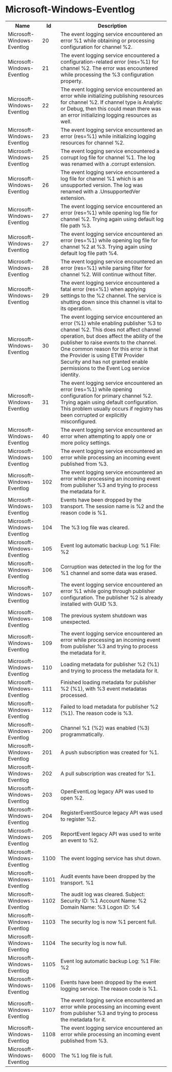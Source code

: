 # Microsoft-Windows-Eventlog

<table>
<colgroup><col/><col/><col/></colgroup>
<tr><th>Name</th><th>Id</th><th>Description</th></tr>
<tr><td>Microsoft-Windows-Eventlog</td><td>20</td><td>The event logging service encountered an error %1 while obtaining or processing configuration for channel %2.</td></tr>
<tr><td>Microsoft-Windows-Eventlog</td><td>21</td><td>The event logging service encountered a configuration-related error (res=%1) for channel %2. The error was encountered while processing the %3 configuration property.</td></tr>
<tr><td>Microsoft-Windows-Eventlog</td><td>22</td><td>The event logging service encountered an error while initializing publishing resources for channel %2. If channel type is Analytic or Debug, then this could mean there was an error initializing logging resources as well.</td></tr>
<tr><td>Microsoft-Windows-Eventlog</td><td>23</td><td>The event logging service encountered an error (res=%1) while initializing logging resources for channel %2.</td></tr>
<tr><td>Microsoft-Windows-Eventlog</td><td>25</td><td>The event logging service encountered a corrupt log file for channel %1. The log was renamed with a .corrupt extension.</td></tr>
<tr><td>Microsoft-Windows-Eventlog</td><td>26</td><td>The event logging service encountered a log file for channel %1 which is an unsupported version. The log was renamed with a .UnsupportedVer extension.</td></tr>
<tr><td>Microsoft-Windows-Eventlog</td><td>27</td><td>The event logging service encountered an error (res=%1) while opening log file for channel %2. Trying again using default log file path %3.</td></tr>
<tr><td>Microsoft-Windows-Eventlog</td><td>27</td><td>The event logging service encountered an error (res=%1) while opening log file for channel %2 at %3. Trying again using default log file path %4.</td></tr>
<tr><td>Microsoft-Windows-Eventlog</td><td>28</td><td>The event logging service encountered an error (res=%1) while parsing filter for channel %2. Will continue without filter.</td></tr>
<tr><td>Microsoft-Windows-Eventlog</td><td>29</td><td>The event logging service encountered a fatal error (res=%1) when applying settings to the %2 channel. The service is shutting down since this channel is vital to its operation.</td></tr>
<tr><td>Microsoft-Windows-Eventlog</td><td>30</td><td>The event logging service encountered an error (%1) while enabling publisher %3 to channel %2. This does not affect channel operation, but does affect the ability of the publisher to raise events to the channel. One common reason for this error is that the Provider is using ETW Provider Security and has not granted enable permissions to the Event Log service identity.</td></tr>
<tr><td>Microsoft-Windows-Eventlog</td><td>31</td><td>The event logging service encountered an error (res=%1) while opening configuration for primary channel %2. Trying again using default configuration. This problem usually occurs if registry has been corrupted or explicitly misconfigured.</td></tr>
<tr><td>Microsoft-Windows-Eventlog</td><td>40</td><td>The event logging service encountered an error when attempting to apply one or more policy settings.</td></tr>
<tr><td>Microsoft-Windows-Eventlog</td><td>100</td><td>The event logging service encountered an error while processing an incoming event published from %3.</td></tr>
<tr><td>Microsoft-Windows-Eventlog</td><td>102</td><td>The event logging service encountered an error while processing an incoming event from publisher %3 and trying to process the metadata for it.</td></tr>
<tr><td>Microsoft-Windows-Eventlog</td><td>103</td><td>Events have been dropped by the transport.  The session name is %2 and the reason code is %1.</td></tr>
<tr><td>Microsoft-Windows-Eventlog</td><td>104</td><td>The %3 log file was cleared.</td></tr>
<tr><td>Microsoft-Windows-Eventlog</td><td>105</td><td>Event log automatic backup
	Log:	%1
	File:	%2
</td></tr>
<tr><td>Microsoft-Windows-Eventlog</td><td>106</td><td>Corruption was detected in the log for the %1 channel and some data was erased.</td></tr>
<tr><td>Microsoft-Windows-Eventlog</td><td>107</td><td>The event logging service encountered an error %1 while going through publisher configuration. The publisher %2 is already installed with GUID %3.</td></tr>
<tr><td>Microsoft-Windows-Eventlog</td><td>108</td><td>The previous system shutdown was unexpected.</td></tr>
<tr><td>Microsoft-Windows-Eventlog</td><td>109</td><td>The event logging service encountered an error while processing an incoming event from publisher %3 and trying to process the metadata for it.</td></tr>
<tr><td>Microsoft-Windows-Eventlog</td><td>110</td><td>Loading metadata for publisher %2 (%1) and trying to process the metadata for it.</td></tr>
<tr><td>Microsoft-Windows-Eventlog</td><td>111</td><td>Finished loading metadata for publisher %2 (%1), with %3 event metadatas processed.</td></tr>
<tr><td>Microsoft-Windows-Eventlog</td><td>112</td><td>Failed to load metadata for publisher %2 (%1). The reason code is %3.</td></tr>
<tr><td>Microsoft-Windows-Eventlog</td><td>200</td><td>Channel %1 (%2) was enabled (%3) programmatically.</td></tr>
<tr><td>Microsoft-Windows-Eventlog</td><td>201</td><td>A push subscription was created for %1.</td></tr>
<tr><td>Microsoft-Windows-Eventlog</td><td>202</td><td>A pull subscription was created for %1.</td></tr>
<tr><td>Microsoft-Windows-Eventlog</td><td>203</td><td>OpenEventLog legacy API was used to open %2.</td></tr>
<tr><td>Microsoft-Windows-Eventlog</td><td>204</td><td>RegisterEventSource legacy API was used to register %2.</td></tr>
<tr><td>Microsoft-Windows-Eventlog</td><td>205</td><td>ReportEvent legacy API was used to write an event to %2.</td></tr>
<tr><td>Microsoft-Windows-Eventlog</td><td>1100</td><td>The event logging service has shut down.</td></tr>
<tr><td>Microsoft-Windows-Eventlog</td><td>1101</td><td>Audit events have been dropped by the transport.  %1</td></tr>
<tr><td>Microsoft-Windows-Eventlog</td><td>1102</td><td>The audit log was cleared.
Subject:
	Security ID:	%1
	Account Name:	%2
	Domain Name:	%3
	Logon ID:	%4</td></tr>
<tr><td>Microsoft-Windows-Eventlog</td><td>1103</td><td>The security log is now %1 percent full.</td></tr>
<tr><td>Microsoft-Windows-Eventlog</td><td>1104</td><td>The security log is now full.</td></tr>
<tr><td>Microsoft-Windows-Eventlog</td><td>1105</td><td>Event log automatic backup
	Log:	%1
	File:	%2
</td></tr>
<tr><td>Microsoft-Windows-Eventlog</td><td>1106</td><td>Events have been dropped by the event logging service. The reason code is %1.</td></tr>
<tr><td>Microsoft-Windows-Eventlog</td><td>1107</td><td>The event logging service encountered an error while processing an incoming event from publisher %3 and trying to process the metadata for it.</td></tr>
<tr><td>Microsoft-Windows-Eventlog</td><td>1108</td><td>The event logging service encountered an error while processing an incoming event published from %3.</td></tr>
<tr><td>Microsoft-Windows-Eventlog</td><td>6000</td><td>The %1 log file is full.</td></tr>
</table>
